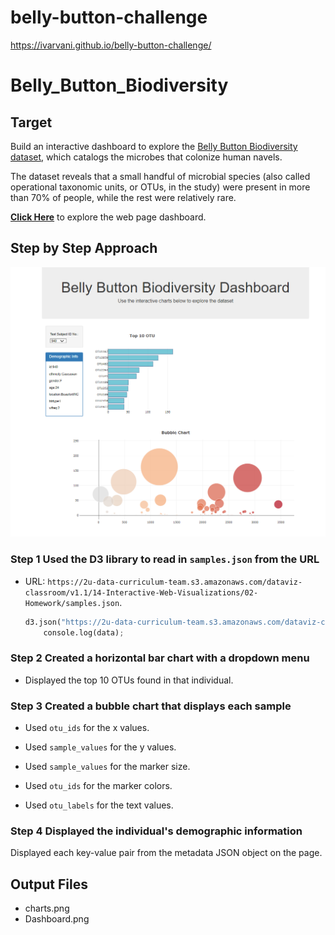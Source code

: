 # belly-button-challenge
https://ivarvani.github.io/belly-button-challenge/ <br/>
# Belly_Button_Biodiversity

## Target
Build an interactive dashboard to explore the [Belly Button Biodiversity dataset](http://robdunnlab.com/projects/belly-button-biodiversity/), which catalogs the microbes that colonize human navels.<br/>

The dataset reveals that a small handful of microbial species (also called operational taxonomic units, or OTUs, in the study) were present in more than 70% of people, while the rest were relatively rare.<br/>

[**Click Here**]( https://ivarvani.github.io/belly-button-challenge/) to explore the web page dashboard. <br/>

## Step by Step Approach
<img src="https://github.com/ivarvani/belly-button-challenge/blob/main/output_data/dashboard.png"><br/>

### Step 1 Used the D3 library to read in `samples.json` from the URL
* URL: `https://2u-data-curriculum-team.s3.amazonaws.com/dataviz-classroom/v1.1/14-Interactive-Web-Visualizations/02-Homework/samples.json`.<br/>

  ``` python 
  d3.json("https://2u-data-curriculum-team.s3.amazonaws.com/dataviz-classroom/v1.1/14-Interactive-Web-Visualizations/02-Homework/samples.json").then(function (data) {
      console.log(data);
  ```

### Step 2 Created a horizontal bar chart with a dropdown menu
  * Displayed the top 10 OTUs found in that individual.<br/>

### Step 3 Created a bubble chart that displays each sample

  * Used `otu_ids` for the x values.<br/>

  * Used `sample_values` for the y values.<br/>

  * Used `sample_values` for the marker size.<br/>

  * Used `otu_ids` for the marker colors.<br/>

  * Used `otu_labels` for the text values.<br/>

### Step 4 Displayed the individual's demographic information
Displayed each key-value pair from the metadata JSON object  on the page.<br/>

## Output Files
  - charts.png<br/>
  - Dashboard.png<br/>
